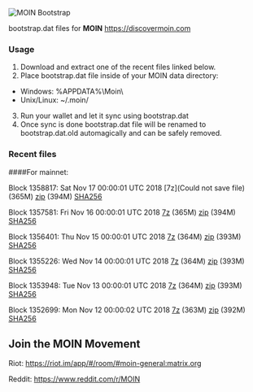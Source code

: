 ![MOIN Bootstrap](https://i.imgur.com/KjM1jMp.jpg)

bootstrap.dat files for **MOIN** https://discovermoin.com

### Usage

1. Download and extract one of the recent files linked below.
2. Place bootstrap.dat file inside of your MOIN data directory:
 - Windows: %APPDATA%\Moin\
 - Unix/Linux: ~/.moin/
3. Run your wallet and let it sync using bootstrap.dat
4. Once sync is done bootstrap.dat file will be renamed to bootstrap.dat.old automagically and can be safely removed.


### Recent files

####For mainnet:

Block 1358817: Sat Nov 17 00:00:01 UTC 2018 [7z](Could not save file) (365M) [zip](https://transfer.sh/aKWU3/bootstrap.dat.20181117.zip) (394M) [SHA256](https://transfer.sh/11oxZ/sha256.txt)

Block 1357581: Fri Nov 16 00:00:01 UTC 2018 [7z](https://transfer.sh/yQwLJ/bootstrap.dat.20181116.7z) (365M) [zip](https://transfer.sh/Hj8fM/bootstrap.dat.20181116.zip) (394M) [SHA256](https://transfer.sh/oQOHy/sha256.txt)

Block 1356401: Thu Nov 15 00:00:01 UTC 2018 [7z](https://transfer.sh/93Wfl/bootstrap.dat.20181115.7z) (364M) [zip](https://transfer.sh/seYcC/bootstrap.dat.20181115.zip) (393M) [SHA256](https://transfer.sh/16ggxj/sha256.txt)

Block 1355226: Wed Nov 14 00:00:01 UTC 2018 [7z](https://transfer.sh/WHFPB/bootstrap.dat.20181114.7z) (364M) [zip](https://transfer.sh/PRT86/bootstrap.dat.20181114.zip) (393M) [SHA256](https://transfer.sh/xHXfD/sha256.txt)

Block 1353948: Tue Nov 13 00:00:01 UTC 2018 [7z](https://transfer.sh/Z6U3P/bootstrap.dat.20181113.7z) (364M) [zip](https://transfer.sh/qwBHD/bootstrap.dat.20181113.zip) (393M) [SHA256](https://transfer.sh/Byy4e/sha256.txt)

Block 1352699: Mon Nov 12 00:00:02 UTC 2018 [7z](https://transfer.sh/PAoLu/bootstrap.dat.20181112.7z) (363M) [zip](https://transfer.sh/ftgJG/bootstrap.dat.20181112.zip) (392M) [SHA256](https://transfer.sh/aytJP/sha256.txt)

## Join the MOIN Movement

Riot: https://riot.im/app/#/room/#moin-general:matrix.org

Reddit: https://www.reddit.com/r/MOIN
